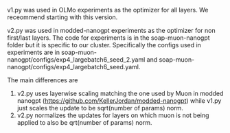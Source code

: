 v1.py was used in OLMo experiments as the optimizer for all layers. We receommend starting with this version.


v2.py was used in modded-nanogpt experiments as the optimizer for non first/last layers. The code for experiments is in the soap-muon-nanogpt folder but it is specific to our cluster. Specifically the configs used in experiments are in soap-muon-nanogpt/configs/exp4_largebatch6_seed_2.yaml and soap-muon-nanogpt/configs/exp4_largebatch6_seed.yaml.

The main differences are 
1. v2.py uses layerwise scaling matching the one used by Muon in modded nanogpt (https://github.com/KellerJordan/modded-nanogpt) while v1.py just scales the update to be sqrt(number of params) norm. 
2. v2.py normalizes the updates for layers on which muon is not being applied to also be qrt(number of params) norm.
